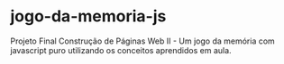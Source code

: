 # jogo-da-memoria-js
Projeto Final Construção de Páginas Web II - Um jogo da memória com javascript puro utilizando os conceitos aprendidos em aula.

